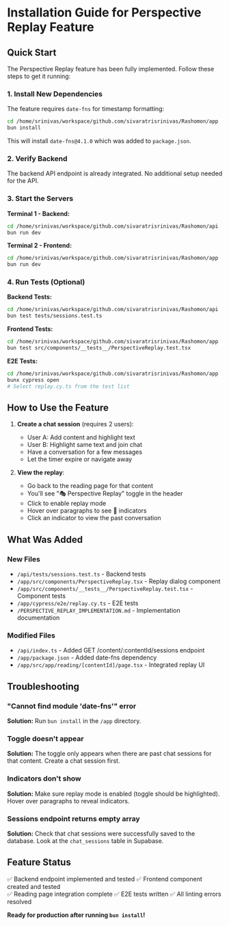 # Installation Guide for Perspective Replay Feature

## Quick Start

The Perspective Replay feature has been fully implemented. Follow these steps to get it running:

### 1. Install New Dependencies

The feature requires `date-fns` for timestamp formatting:

```bash
cd /home/srinivas/workspace/github.com/sivaratrisrinivas/Rashomon/app
bun install
```

This will install `date-fns@4.1.0` which was added to `package.json`.

### 2. Verify Backend

The backend API endpoint is already integrated. No additional setup needed for the API.

### 3. Start the Servers

**Terminal 1 - Backend:**
```bash
cd /home/srinivas/workspace/github.com/sivaratrisrinivas/Rashomon/api
bun run dev
```

**Terminal 2 - Frontend:**
```bash
cd /home/srinivas/workspace/github.com/sivaratrisrinivas/Rashomon/app
bun run dev
```

### 4. Run Tests (Optional)

**Backend Tests:**
```bash
cd /home/srinivas/workspace/github.com/sivaratrisrinivas/Rashomon/api
bun test tests/sessions.test.ts
```

**Frontend Tests:**
```bash
cd /home/srinivas/workspace/github.com/sivaratrisrinivas/Rashomon/app
bun test src/components/__tests__/PerspectiveReplay.test.tsx
```

**E2E Tests:**
```bash
cd /home/srinivas/workspace/github.com/sivaratrisrinivas/Rashomon/app
bunx cypress open
# Select replay.cy.ts from the test list
```

## How to Use the Feature

1. **Create a chat session** (requires 2 users):
   - User A: Add content and highlight text
   - User B: Highlight same text and join chat
   - Have a conversation for a few messages
   - Let the timer expire or navigate away

2. **View the replay**:
   - Go back to the reading page for that content
   - You'll see "🎭 Perspective Replay" toggle in the header
   - Click to enable replay mode
   - Hover over paragraphs to see 💬 indicators
   - Click an indicator to view the past conversation

## What Was Added

### New Files
- `/api/tests/sessions.test.ts` - Backend tests
- `/app/src/components/PerspectiveReplay.tsx` - Replay dialog component
- `/app/src/components/__tests__/PerspectiveReplay.test.tsx` - Component tests
- `/app/cypress/e2e/replay.cy.ts` - E2E tests
- `/PERSPECTIVE_REPLAY_IMPLEMENTATION.md` - Implementation documentation

### Modified Files
- `/api/index.ts` - Added GET /content/:contentId/sessions endpoint
- `/app/package.json` - Added date-fns dependency
- `/app/src/app/reading/[contentId]/page.tsx` - Integrated replay UI

## Troubleshooting

### "Cannot find module 'date-fns'" error

**Solution:** Run `bun install` in the `/app` directory.

### Toggle doesn't appear

**Solution:** The toggle only appears when there are past chat sessions for that content. Create a chat session first.

### Indicators don't show

**Solution:** Make sure replay mode is enabled (toggle should be highlighted). Hover over paragraphs to reveal indicators.

### Sessions endpoint returns empty array

**Solution:** Check that chat sessions were successfully saved to the database. Look at the `chat_sessions` table in Supabase.

## Feature Status

✅ Backend endpoint implemented and tested
✅ Frontend component created and tested  
✅ Reading page integration complete
✅ E2E tests written
✅ All linting errors resolved

**Ready for production after running `bun install`!**

